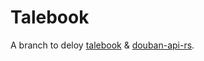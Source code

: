 # Talebook

A branch to deloy [talebook](https://github.com/talebook/talebook) & [douban-api-rs](https://github.com/cxfksword/douban-api-rs).

